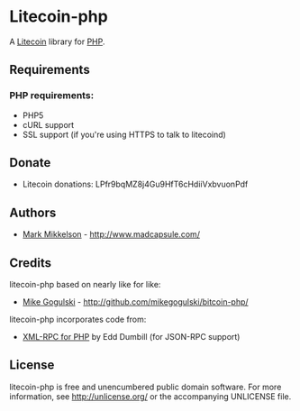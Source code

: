 Litecoin-php
===========

A [Litecoin][Litecoin] library for [PHP](http://www.php.net/).

Requirements
------------

### PHP requirements:
* PHP5
* cURL support  
* SSL support (if you're using HTTPS to talk to litecoind)

Donate
------

* Litecoin donations: LPfr9bqMZ8j4Gu9HfT6cHdiiVxbvuonPdf

Authors
-------

* [Mark Mikkelson](http://github.com/mikkeluk) -
  <http://www.madcapsule.com/>

Credits
-------

litecoin-php based on nearly like for like:
* [Mike Gogulski](http://github.com/mikegogulski/bitcoin-php) -
  <http://github.com/mikegogulski/bitcoin-php/>


litecoin-php incorporates code from:

* [XML-RPC for PHP][XML-RPC-PHP] by Edd Dumbill (for JSON-RPC support)

License
-------

litecoin-php is free and unencumbered public domain software. For more
information, see <http://unlicense.org/> or the accompanying UNLICENSE file.


[Litecoin]:		http://www.litecoin.org/
[XML-RPC-PHP]:	http://phpxmlrpc.sourceforge.net/
